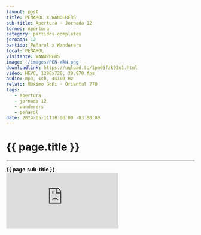 ```yaml
---
layout: post
title: PEÑAROL X WANDERERS
sub-title: Apertura · Jornada 12
torneo: Apertura
category: partidos-completos
jornada: 12
partido: Peñarol x Wanderers
local: PEÑAROL
visitante: WANDERERS
image: '/images/PEN-WAN.png'
downloadlink: https://uqload.to/1pm05fzk92u1.html
video: HEVC, 1280x720, 29.970 fps
audio: mp3, 1ch, 44100 Hz
relato: Máximo Goñi · Oriental 770
tags:
   - apertura
   - jornada 12
   - wanderers
   - peñarol
date: 2024-05-11T18:00:00 -03:00:00
---
```


<div class="mt-5 mb-4 dyuthi_regular"> 
    <h1 class="text-success kustom_culture"> 
                {{ page.title }} 
    </h1>
    <hr> 
    <strong>{{ page.sub-title }}</strong>
    
</div>
<div class="embed-responsive embed-responsive-16by9"><iframe allow="accelerometer; autoplay; clipboard-write; encrypted-media; gyroscope; picture-in-picture; web-share" allowfullscreen="" data-td-src-property="https://www.youtube.com/embed/UTJTXJcFEQs?feature=oembed" frameborder="0" class="youtube mb-10 w-100 h-100" referrerpolicy="strict-origin-when-cross-origin" src="https://uqload.to/embed-1pm05fzk92u1.html" title="OBSESIONADOS"></iframe></div>
